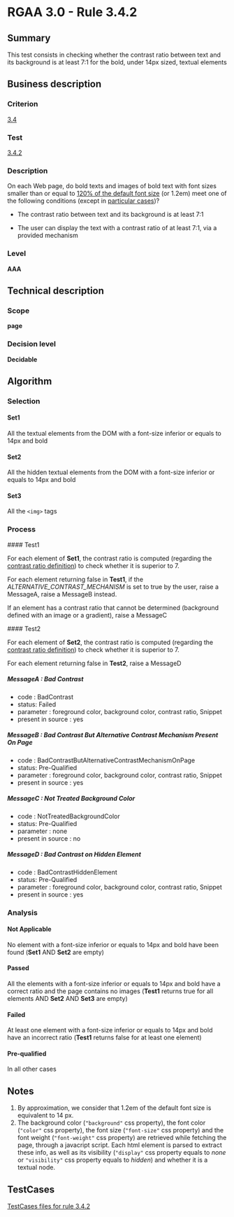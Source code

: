 # RGAA 3.0 -  Rule 3.4.2

## Summary

This test consists in checking whether the contrast ratio between text
and its background is at least 7:1 for the bold, under 14px sized, textual
elements

## Business description

### Criterion

[3.4](http://disic.github.io/rgaa_referentiel_en/RGAA3.0_Criteria_English_version_v1.html#crit-3-4)

### Test

[3.4.2](http://disic.github.io/rgaa_referentiel_en/RGAA3.0_Criteria_English_version_v1.html#test-3-4-2)

### Description
On each Web page, do bold
    texts and images of bold text with font sizes smaller than or equal to <a href="http://disic.github.io/rgaa_referentiel_en/RGAA3.0_Glossary_English_version_v1.html#mFontSize">120% of the default font size</a> (or
    1.2em) meet one of the following conditions (except
    in <a title="Particular cases for criterion 3.4" href="http://disic.github.io/rgaa_referentiel_en/RGAA3.0_Particular_cases_English_version_v1.html#cpCrit3-">particular cases</a>)?
    <ul><li> The contrast ratio between text and its
   background is at least 7:1</li>
  <li>The user can display the text with
   a contrast ratio of at least 7:1, via a provided mechanism</li>
    </ul> 


### Level

**AAA**

## Technical description

### Scope

**page**

### Decision level

**Decidable**

## Algorithm

### Selection

#### Set1

All the textual elements from the DOM with a font-size inferior or equals to 14px and bold

#### Set2

All the hidden textual elements from the DOM with a font-size inferior
or equals to 14px and bold

#### Set3

All the `<img>` tags

### Process

#### Test1

For each element of **Set1**, the contrast ratio is computed (regarding the
[contrast ratio
definition](http://www.w3.org/TR/WCAG20/#contrast-ratiodef)) to check
whether it is superior to 7.

For each element returning false in **Test1**, if the
*ALTERNATIVE_CONTRAST_MECHANISM* is set to true by the user, raise a
MessageA, raise a MessageB instead.

If an element has a contrast ratio that cannot be determined (background
defined with an image or a gradient), raise a MessageC

#### Test2

For each element of **Set2**, the contrast ratio is computed (regarding the
[contrast ratio
definition](http://www.w3.org/TR/WCAG20/#contrast-ratiodef)) to check
whether it is superior to 7.

For each element returning false in **Test2**, raise a MessageD

##### MessageA : Bad Contrast

-   code : BadContrast
-   status: Failed
-   parameter : foreground color, background color, contrast ratio, Snippet
-   present in source : yes

##### MessageB : Bad Contrast But Alternative Contrast Mechanism Present On Page

-   code : BadContrastButAlternativeContrastMechanismOnPage
-   status: Pre-Qualified
-   parameter : foreground color, background color, contrast ratio, Snippet
-   present in source : yes

##### MessageC : Not Treated Background Color

-   code : NotTreatedBackgroundColor
-   status: Pre-Qualified
-   parameter : none
-   present in source : no

##### MessageD : Bad Contrast on Hidden Element

-   code : BadContrastHiddenElement
-   status: Pre-Qualified
-   parameter : foreground color, background color, contrast ratio, Snippet
-   present in source : yes

### Analysis

#### Not Applicable

No element with a font-size inferior or equals to 14px and bold have been found (**Set1** AND **Set2** are empty)

#### Passed

All the elements with a font-size inferior or equals to 14px and bold have a correct ratio and the page contains no images (**Test1** returns true for all elements AND **Set2** AND **Set3** are empty)

#### Failed

At least one element with a font-size inferior or equals to 14px and bold have an incorrect ratio (**Test1** returns false for at least one element)

#### Pre-qualified

In all other cases


## Notes

1.  By approximation, we consider that 1.2em of the default font size is
    equivalent to 14 px.
2.  The background color (`"background"` css property), the font color
    (`"color"` css property), the font size (`"font-size"` css property) and
    the font weight (`"font-weight"` css property) are retrieved while
    fetching the page, through a javacript script. Each html element
    is parsed to extract these info, as well as its
    visibility (`"display"` css property equals to *none* or `"visibility"`
    css property equals to *hidden*) and whether it is a textual node.



##  TestCases 

[TestCases files for rule 3.4.2](https://github.com/Asqatasun/Asqatasun/tree/master/rules/rules-rgaa3.0/src/test/resources/testcases/rgaa30/Rgaa30Rule030402/) 


